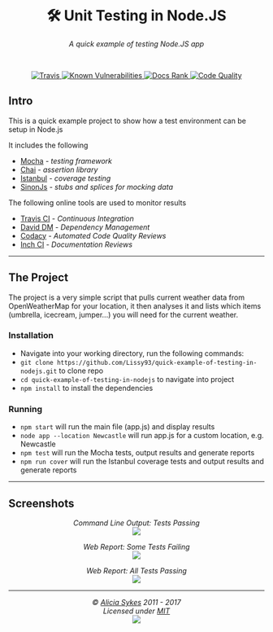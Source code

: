 
<h1 align="center">🛠️ Unit Testing in Node.JS</h1>
<p align="center">
  <i>A quick example of testing Node.JS app</i>
</p>

<br>

<p align="center">
  <a href="#">
   <img src="https://api.travis-ci.org/Lissy93/quick-example-of-testing-in-nodejs.svg" alt="Travis">
  </a>
  <a href="https://snyk.io/test/github/Lissy93/quick-example-of-testing-in-nodejs">
    <img src="https://snyk.io/test/github/Lissy93/quick-example-of-testing-in-nodejs/badge.svg" alt="Known Vulnerabilities">
  </a>
    <a href="#">
    <img src="http://inch-ci.org/github/Lissy93/quick-example-of-testing-in-nodejs.svg?branch=master" alt="Docs Rank">
  </a>
    <a href="https://www.codacy.com/gh/Lissy93/quick-example-of-testing-in-nodejs/dashboard?utm_source=github.com&amp;utm_medium=referral&amp;utm_content=Lissy93/quick-example-of-testing-in-nodejs">
    <img src="https://app.codacy.com/project/badge/Grade/3f14d24ffafe4200a643f4aba34fc2f3" alt="Code Quality">
  </a>
</p>


## Intro
This is a quick example project to show how a test environment can be setup in Node.js

It includes the following

- [Mocha](http://mochajs.org/) - *testing framework*
- [Chai](http://chaijs.com/) - *assertion library*
- [Istanbul](https://github.com/gotwarlost/istanbul) - *coverage testing*
- [SinonJs](http://sinonjs.org/) - *stubs and splices for mocking data*


The following online tools are used to monitor results

- [Travis CI](https://travis-ci.org/) - *Continuous Integration*
- [David DM](https://david-dm.org/) - *Dependency Management*
- [Codacy](https://www.codacy.com/) - *Automated Code Quality Reviews*
- [Inch CI](https://inch-ci.org/) - *Documentation Reviews*

---

## The Project
The project is a very simple script that pulls current weather data from OpenWeatherMap
for your location, it then analyses it and lists which items (umbrella, icecream, jumper...)
you will need for the current weather.


### Installation
- Navigate into your working directory, run the following commands:
- ```git clone https://github.com/Lissy93/quick-example-of-testing-in-nodejs.git``` to clone repo
- ```cd quick-example-of-testing-in-nodejs``` to navigate into project
- ```npm install``` to install the dependencies

### Running
- ```npm start``` will run the main file (app.js) and display results
- ```node app --location Newcastle``` will run app.js for a custom location, e.g. Newcastle
- ```npm test``` will run the Mocha tests, output results and generate reports
- ```npm run cover``` will run the Istanbul coverage tests and output results and generate reports

---

## Screenshots

<p align="center">
<i>Command Line Output: Tests Passing</i><br>
<img src="https://i.ibb.co/WDpBStz/better-test3.png" />
</p>

<p align="center">
<i>Web Report: Some Tests Failing</i><br>
<img src="https://i.ibb.co/93CdGjG/bad-test1.png" />
</p>

<p align="center">
<i>Web Report: All Tests Passing</i><br>
<img src="https://i.ibb.co/nCdHFs4/better-test2.png" />
</p>

---

<p  align="center">
  <i>© <a href="https://aliciasykes.com">Alicia Sykes</a> 2011 - 2017</i><br>
  <i>Licensed under <a href="https://gist.github.com/Lissy93/143d2ee01ccc5c052a17">MIT</a></i><br>
  <a href="https://github.com/lissy93"><img src="https://i.ibb.co/4KtpYxb/octocat-clean-mini.png" /></a>
</p>
